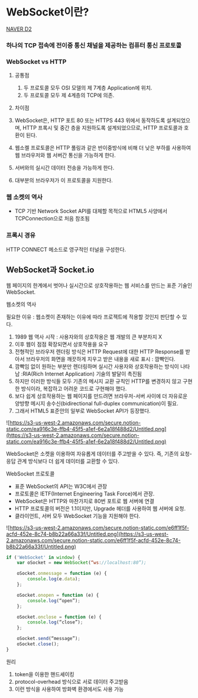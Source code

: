 ﻿# WebSocket이란? 

[NAVER D2](https://d2.naver.com/helloworld/1336)

### 하나의 TCP 접속에 전이중 통신 채널을 제공하는 컴퓨터 통신 프로토콜

### WebSocket vs HTTP

1.  공통점
    
    1.  두 프로토콜 모두 OSI 모델의 제 7계층 Application에 위치.
    2.  두 프로토콜 모두 제 4계층의 TCP에 의존.
2.  차이점
    
3.  WebSocket은, HTTP 포트 80 또는 HTTPS 443 위에서 동작하도록 설계되었으며, HTTP 프록시 및 중간 층을 지원하도록 설계되었으므로, HTTP 프로토콜과 호환이 된다.
    
4.  웹소켈 프로토콜은 HTTP 풀링과 같은 반이중방식에 비해 더 낮은 부하를 사용하여 웹 브라우저와 웹 서버간 통신을 가능하게 한다.
    
5.  서버와의 실시간 데이터 전송을 가능하게 한다.
    
6.  대부분의 브라우저가 이 프로토콜을 지원한다.
    

### 웹 소켓의 역사

-   TCP 기반 Network Socket API를 대체할 목적으로 HTML5 사양에서 TCPConnection으로 처음 참조됨

### 프록시 경유

HTTP CONNECT 메소드로 영구적인 터널을 구성한다.

## WebSocket과 Socket.io

웹 페이지의 한계에서 벗어나 실시간으로 상호작용하는 웹 서비스를 만드는 표준 기술인 WebSocket.

웹소켓의 역사

필요한 이유 : 웹소켓이 존재하는 이유에 따라 프로젝트에 적용할 것인지 판단할 수 있다.

1.  1989 웹 역사 시작 : 사용자와의 상호작용은 웹 개발의 큰 부분차지 X
2.  이후 웹이 점점 확장되면서 상호작용을 요구
3.  전형적인 브라우저 렌더링 방식은 HTTP Request에 대한 HTTP Response를 받아서 브라우저의 화면을 깨끗하게 지우고 받은 내용을 새로 표시 : 깜빡인다.
4.  깜빡임 없이 원하는 부분만 렌더링하며 실시간 사용자와 상호작용하는 방식이 나타남 :RIA(Rich Internet Application) 기술의 발달이 촉진됨
5.  하지만 이러한 방식들 모두 기존의 메시지 교환 규칙인 HTTP를 변경하지 않고 구현한 방식이라, 복잡하고 어려운 코드로 구현해야 했다.
6.  보다 쉽게 상호작용하는 웹 페이지를 만드려면 브라우저-서버 사이에 더 자유로운 양방향 메시지 송수신(bidirectional full-duplex communication)이 필요.
7.  그래서 HTML5 표준안의 일부로 WebSocket API가 등장했다.

![https://s3-us-west-2.amazonaws.com/secure.notion-static.com/ea916c3e-ffb4-45f5-a1ef-6e2a18f488d2/Untitled.png](https://s3-us-west-2.amazonaws.com/secure.notion-static.com/ea916c3e-ffb4-45f5-a1ef-6e2a18f488d2/Untitled.png)

WebSocket은 소켓을 이용하여 자유롭게 데이터를 주고받을 수 있다. 즉, 기존의 요청-응답 관계 방식보다 더 쉽게 데이터를 교환할 수 있다.

WebSocket 프로토콜

-   표준 WebSocket의 API는 W3C에서 관장
-   프로토콜은 IETF(Internet Engineering Task Force)에서 관장.
-   WebSocket은 HTTP와 마찬가지로 80번 포트로 웹 서버에 연결
-   HTTP 프로토콜의 버전은 1.1이지만, Upgrade 헤더를 사용하여 웹 서버에 요청.
-   클라이언트, 서버 모두 WebSocket 기능을 지원해야 한다.

![https://s3-us-west-2.amazonaws.com/secure.notion-static.com/e6ff1f5f-acfd-452e-8c74-b8b22a66a33f/Untitled.png](https://s3-us-west-2.amazonaws.com/secure.notion-static.com/e6ff1f5f-acfd-452e-8c74-b8b22a66a33f/Untitled.png)

```jsx
if ('WebSocket' in window) {  
    var oSocket = new WebSocket(“ws://localhost:80”);

    oSocket.onmessage = function (e) { 
        console.log(e.data); 
    };

    oSocket.onopen = function (e) {
        console.log(“open”);
    };

    oSocket.onclose = function (e) {
        console.log(“close”);
    };

    oSocket.send(“message”);
    oSocket.close();
}


```

원리

1.  token을 이용한 핸드셰이킹
2.  protocol-overhead 방식으로 서로 데이터 주고받음
3.  이런 방식을 사용하여 방화벽 환경에서도 사용 가능
